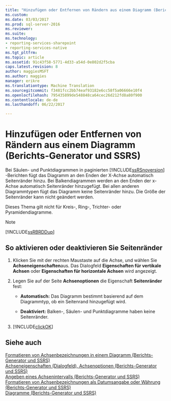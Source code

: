 ```yaml
---
title: "Hinzufügen oder Entfernen von Rändern aus einem Diagramm (Berichts-Generator und SSRS) | Microsoft Docs"
ms.custom: 
ms.date: 03/03/2017
ms.prod: sql-server-2016
ms.reviewer: 
ms.suite: 
ms.technology:
- reporting-services-sharepoint
- reporting-services-native
ms.tgt_pltfrm: 
ms.topic: article
ms.assetid: 91c43f58-5771-4d33-a54d-0e802d2f5cba
caps.latest.revision: 8
author: maggiesMSFT
ms.author: maggies
manager: erikre
ms.translationtype: Machine Translation
ms.sourcegitcommit: f3481fcc2bb74eaf93182e6cc58f5a06666e10f4
ms.openlocfilehash: 795435899de548848ca64cec26d212fd8a80f900
ms.contentlocale: de-de
ms.lasthandoff: 06/22/2017

---
```

# <a name="add-or-remove-margins-from-a-chart-report-builder-and-ssrs"></a>Hinzufügen oder Entfernen von Rändern aus einem Diagramm (Berichts-Generator und SSRS)
Bei Säulen- und Punktdiagrammen in paginierten [!INCLUDE[ssRSnoversion](../../includes/ssrsnoversion-md.md)] -Berichten fügt das Diagramm an den Enden der X-Achse automatisch Seitenränder hinzu. Bei Balkendiagrammen werden an den Enden der x-Achse automatisch Seitenränder hinzugefügt. Bei allen anderen Diagrammtypen fügt das Diagramm keine Seitenränder hinzu. Die Größe der Seitenränder kann nicht geändert werden.  
  
 Dieses Thema gilt nicht für Kreis-, Ring-, Trichter- oder Pyramidendiagramme.  
  
> [!NOTE]  
>  [!INCLUDE[ssRBRDDup](../../includes/ssrbrddup-md.md)]  
  
## <a name="to-enable-or-disable-side-margins"></a>So aktivieren oder deaktivieren Sie Seitenränder  
  
1.  Klicken Sie mit der rechten Maustaste auf die Achse, und wählen Sie **Achseneigenschaften**aus. Das Dialogfeld **Eigenschaften für vertikale Achsen** oder **Eigenschaften für horizontale Achsen** wird angezeigt.  
  
2.  Legen Sie auf der Seite **Achsenoptionen** die Eigenschaft **Seitenränder** fest:  
  
    -   **Automatisch:** Das Diagramm bestimmt basierend auf dem Diagrammtyp, ob ein Seitenrand hinzugefügt wird.  
  
    -   **Deaktiviert:** Balken-, Säulen- und Punktdiagramme haben keine Seitenränder.  
  
3.  [!INCLUDE[clickOK](../../includes/clickok-md.md)]  
  
## <a name="see-also"></a>Siehe auch  
 [Formatieren von Achsenbezeichnungen in einem Diagramm &#40;Berichts-Generator und SSRS&#41;](../../reporting-services/report-design/formatting-axis-labels-on-a-chart-report-builder-and-ssrs.md)   
 [Achseneigenschaften (Dialogfeld), Achsenoptionen &#40;Berichts-Generator und SSRS&#41;](http://msdn.microsoft.com/library/b276e210-7a12-48ae-971b-7dabae51df11)   
 [Angeben eines Achsenintervalls &#40;Berichts-Generator und SSRS&#41;](../../reporting-services/report-design/specify-an-axis-interval-report-builder-and-ssrs.md)   
 [Formatieren von Achsenbezeichnungen als Datumsangabe oder Währung &#40;Berichts-Generator und SSRS&#41;](../../reporting-services/report-design/format-axis-labels-as-dates-or-currencies-report-builder-and-ssrs.md)   
 [Diagramme &#40;Berichts-Generator und SSRS&#41;](../../reporting-services/report-design/charts-report-builder-and-ssrs.md)  
  
  
